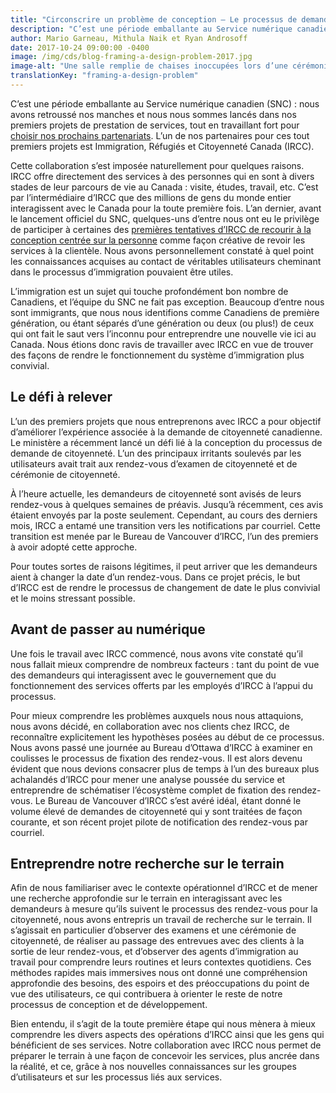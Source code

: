 ```yaml
---
title: "Circonscrire un problème de conception – Le processus de demande de citoyenneté, vu de l’intérieur"
description: "C’est une période emballante au Service numérique canadien (SNC) : nous avons retroussé nos manches et nous nous sommes lancés dans nos premiers projets de prestation de services, tout en travaillant fort pour choisir nos prochains partenariats. L’un de nos partenaires pour ces tout premiers projets est Immigration, Réfugiés et Citoyenneté Canada (IRCC)."
author: Mario Garneau, Mithula Naik et Ryan Androsoff 
date: 2017-10-24 09:00:00 -0400
image: /img/cds/blog-framing-a-design-problem-2017.jpg
image-alt: "Une salle remplie de chaises inoccupées lors d’une cérémonie de citoyenneté."
translationKey: "framing-a-design-problem"
---
```

C’est une période emballante au Service numérique canadien (SNC) : nous avons retroussé nos manches et nous nous sommes lancés dans nos premiers projets de prestation de services, tout en travaillant fort pour [choisir nos prochains partenariats](/2017/08/24/choisir-nos-projets/). L’un de nos partenaires pour ces tout premiers projets est Immigration, Réfugiés et Citoyenneté Canada (IRCC).

Cette collaboration s’est imposée naturellement pour quelques raisons. IRCC offre directement des services à des personnes qui en sont à divers stades de leur parcours de vie au Canada : visite, études, travail, etc. C’est par l’intermédiaire d’IRCC que des millions de gens du monde entier interagissent avec le Canada pour la toute première fois. L’an dernier, avant le lancement officiel du SNC, quelques-uns d’entre nous ont eu le privilège de participer à certaines des [premières tentatives d’IRCC de recourir à la conception centrée sur la personne](https://www.thestar.com/news/immigration/2017/09/10/customer-service-a-new-concept-for-canadas-immigration-department.html) comme façon créative de revoir les services à la clientèle. Nous avons personnellement constaté à quel point les connaissances acquises au contact de véritables utilisateurs cheminant dans le processus d’immigration pouvaient être utiles.

L’immigration est un sujet qui touche profondément bon nombre de Canadiens, et l’équipe du SNC ne fait pas exception. Beaucoup d’entre nous sont immigrants, que nous nous identifions comme Canadiens de première génération, ou étant séparés d’une génération ou deux (ou plus!) de ceux qui ont fait le saut vers l’inconnu pour entreprendre une nouvelle vie ici au Canada. Nous étions donc ravis de travailler avec IRCC en vue de trouver des façons de rendre le fonctionnement du système d’immigration plus convivial.

## Le défi à relever

L’un des premiers projets que nous entreprenons avec IRCC a pour objectif d’améliorer l’expérience associée à la demande de citoyenneté canadienne. Le ministère a récemment lancé un défi lié à la conception du processus de demande de citoyenneté. L’un des principaux irritants soulevés par les utilisateurs avait trait aux rendez-vous d’examen de citoyenneté et de cérémonie de citoyenneté.

À l’heure actuelle, les demandeurs de citoyenneté sont avisés de leurs rendez-vous à quelques semaines de préavis. Jusqu’à récemment, ces avis étaient envoyés par la poste seulement. Cependant, au cours des derniers mois, IRCC a entamé une transition vers les notifications par courriel. Cette transition est menée par le Bureau de Vancouver d’IRCC, l’un des premiers à avoir adopté cette approche.

Pour toutes sortes de raisons légitimes, il peut arriver que les demandeurs aient à changer la date d’un rendez-vous. Dans ce projet précis, le but d’IRCC est de rendre le processus de changement de date le plus convivial et le moins stressant possible.

## Avant de passer au numérique

Une fois le travail avec IRCC commencé, nous avons vite constaté qu’il nous fallait mieux comprendre de nombreux facteurs : tant du point de vue des demandeurs qui interagissent avec le gouvernement que du fonctionnement des services offerts par les employés d’IRCC à l’appui du processus.

Pour mieux comprendre les problèmes auxquels nous nous attaquions, nous avons décidé, en collaboration avec nos clients chez IRCC, de reconnaître explicitement les hypothèses posées au début de ce processus. Nous avons passé une journée au Bureau d’Ottawa d’IRCC à examiner en coulisses le processus de fixation des rendez-vous. Il est alors devenu évident que nous devions consacrer plus de temps à l’un des bureaux plus achalandés d’IRCC pour mener une analyse poussée du service et entreprendre de schématiser l’écosystème complet de fixation des rendez-vous. Le Bureau de Vancouver d’IRCC s’est avéré idéal, étant donné le volume élevé de demandes de citoyenneté qui y sont traitées de façon courante, et son récent projet pilote de notification des rendez-vous par courriel.

## Entreprendre notre recherche sur le terrain

Afin de nous familiariser avec le contexte opérationnel d’IRCC et de mener une recherche approfondie sur le terrain en interagissant avec les demandeurs à mesure qu’ils suivent le processus des rendez-vous pour la citoyenneté, nous avons entrepris un travail de recherche sur le terrain. Il s’agissait en particulier d’observer des examens et une cérémonie de citoyenneté, de réaliser au passage des entrevues avec des clients à la sortie de leur rendez-vous, et d’observer des agents d’immigration au travail pour comprendre leurs routines et leurs contextes quotidiens. Ces méthodes rapides mais immersives nous ont donné une compréhension approfondie des besoins, des espoirs et des préoccupations du point de vue des utilisateurs, ce qui contribuera à orienter le reste de notre processus de conception et de développement.

Bien entendu, il s’agit de la toute première étape qui nous mènera à mieux comprendre les divers aspects des opérations d’IRCC ainsi que les gens qui bénéficient de ses services. Notre collaboration avec IRCC nous permet de préparer le terrain à une façon de concevoir les services, plus ancrée dans la réalité, et ce, grâce à nos nouvelles connaissances sur les groupes d’utilisateurs et sur les processus liés aux services.
